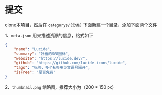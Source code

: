 # 提交

clone本项目，然后在 `categorys/[分类]` 下面新建一个目录，添加下面两个文件

1、`meta.json` 用来描述资源的信息，格式如下

```json
{
    "name": "Lucide",
    "summary": "好看的SVG图标",
    "website": "https://lucide.dev/",
    "github": "https://github.com/lucide-icons/lucide",
    "tags": "标签，多个标签用英文逗号隔开",
    "isFree": "是否免费"
}
```

2、`thumbnail.png` 缩略图，推荐大小为（200 * 150 px）